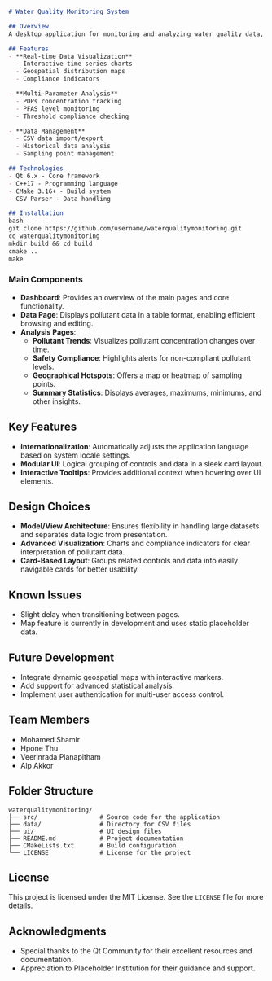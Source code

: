 ```markdown
# Water Quality Monitoring System

## Overview
A desktop application for monitoring and analyzing water quality data, focusing on Persistent Organic Pollutants (POPs) and Fluorinated Compounds (PFAS) across multiple sampling locations.

## Features
- **Real-time Data Visualization**
  - Interactive time-series charts
  - Geospatial distribution maps
  - Compliance indicators

- **Multi-Parameter Analysis**
  - POPs concentration tracking
  - PFAS level monitoring
  - Threshold compliance checking

- **Data Management**
  - CSV data import/export
  - Historical data analysis
  - Sampling point management

## Technologies
- Qt 6.x - Core framework
- C++17 - Programming language
- CMake 3.16+ - Build system
- CSV Parser - Data handling

## Installation
bash
git clone https://github.com/username/waterqualitymonitoring.git
cd waterqualitymonitoring
mkdir build && cd build
cmake ..
make
```

### Main Components
- **Dashboard**: Provides an overview of the main pages and core functionality.
- **Data Page**: Displays pollutant data in a table format, enabling efficient browsing and editing.
- **Analysis Pages**:
  - **Pollutant Trends**: Visualizes pollutant concentration changes over time.
  - **Safety Compliance**: Highlights alerts for non-compliant pollutant levels.
  - **Geographical Hotspots**: Offers a map or heatmap of sampling points.
  - **Summary Statistics**: Displays averages, maximums, minimums, and other insights.

## Key Features
- **Internationalization**: Automatically adjusts the application language based on system locale settings.
- **Modular UI**: Logical grouping of controls and data in a sleek card layout.
- **Interactive Tooltips**: Provides additional context when hovering over UI elements.

## Design Choices
- **Model/View Architecture**: Ensures flexibility in handling large datasets and separates data logic from presentation.
- **Advanced Visualization**: Charts and compliance indicators for clear interpretation of pollutant data.
- **Card-Based Layout**: Groups related controls and data into easily navigable cards for better usability.

## Known Issues
- Slight delay when transitioning between pages.
- Map feature is currently in development and uses static placeholder data.

## Future Development
- Integrate dynamic geospatial maps with interactive markers.
- Add support for advanced statistical analysis.
- Implement user authentication for multi-user access control.

## Team Members
- Mohamed Shamir 
- Hpone Thu 
- Veerinrada Pianapitham 
- Alp Akkor 

## Folder Structure
```
waterqualitymonitoring/
├── src/                 # Source code for the application
├── data/                # Directory for CSV files
├── ui/                  # UI design files
├── README.md            # Project documentation
├── CMakeLists.txt       # Build configuration
└── LICENSE              # License for the project
```

## License
This project is licensed under the MIT License. See the `LICENSE` file for more details.

## Acknowledgments
- Special thanks to the Qt Community for their excellent resources and documentation.
- Appreciation to Placeholder Institution for their guidance and support.
```
